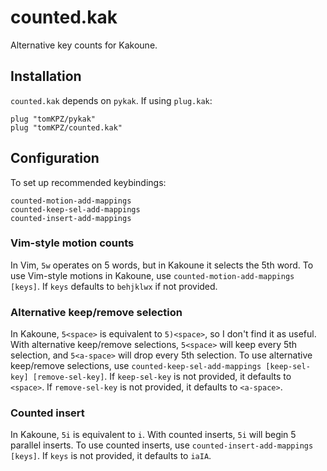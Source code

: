 # counted.kak
Alternative key counts for Kakoune.

## Installation
`counted.kak` depends on `pykak`.  If using `plug.kak`:
```
plug "tomKPZ/pykak"
plug "tomKPZ/counted.kak"
```

## Configuration
To set up recommended keybindings:
```
counted-motion-add-mappings
counted-keep-sel-add-mappings
counted-insert-add-mappings
```

### Vim-style motion counts
In Vim, `5w` operates on 5 words, but in Kakoune it selects the 5th word.  To use Vim-style motions in Kakoune, use `counted-motion-add-mappings [keys]`.  If `keys` defaults to `behjklwx` if not provided.

### Alternative keep/remove selection
In Kakoune, `5<space>` is equivalent to `5)<space>`, so I don't find it as useful.  With alternative keep/remove selections, `5<space>` will keep every 5th selection, and `5<a-space>` will drop every 5th selection.  To use alternative keep/remove selections, use `counted-keep-sel-add-mappings [keep-sel-key] [remove-sel-key]`.  If `keep-sel-key` is not provided, it defaults to `<space>`.  If `remove-sel-key` is not provided, it defaults to `<a-space>`.

### Counted insert
In Kakoune, `5i` is equivalent to `i`.  With counted inserts, `5i` will begin 5 parallel inserts.  To use counted inserts, use `counted-insert-add-mappings [keys]`.  If `keys` is not provided, it defaults to `iaIA`.
